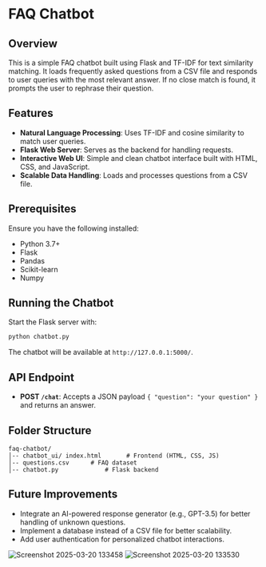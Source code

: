 # FAQ Chatbot

## Overview
This is a simple FAQ chatbot built using Flask and TF-IDF for text similarity matching. It loads frequently asked questions from a CSV file and responds to user queries with the most relevant answer. If no close match is found, it prompts the user to rephrase their question.

## Features
- **Natural Language Processing**: Uses TF-IDF and cosine similarity to match user queries.
- **Flask Web Server**: Serves as the backend for handling requests.
- **Interactive Web UI**: Simple and clean chatbot interface built with HTML, CSS, and JavaScript.
- **Scalable Data Handling**: Loads and processes questions from a CSV file.

## Prerequisites
Ensure you have the following installed:
- Python 3.7+
- Flask
- Pandas
- Scikit-learn
- Numpy

## Running the Chatbot
Start the Flask server with:
```bash
python chatbot.py
```
The chatbot will be available at `http://127.0.0.1:5000/`.

## API Endpoint
- **POST `/chat`**: Accepts a JSON payload `{ "question": "your question" }` and returns an answer.

## Folder Structure
```
faq-chatbot/
│-- chatbot_ui/ index.html       # Frontend (HTML, CSS, JS)
│-- questions.csv      # FAQ dataset
│-- chatbot.py             # Flask backend

```

## Future Improvements
- Integrate an AI-powered response generator (e.g., GPT-3.5) for better handling of unknown questions.
- Implement a database instead of a CSV file for better scalability.
- Add user authentication for personalized chatbot interactions.


![Screenshot 2025-03-20 133458](https://github.com/user-attachments/assets/16c1a374-cece-494a-ab73-6bb6b457270d)
![Screenshot 2025-03-20 133530](https://github.com/user-attachments/assets/443824bf-f11f-46db-9c98-7b6d03c4c369)

